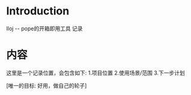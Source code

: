 # Introduction #
Iloj -- pope的开箱即用工具 记录

# 内容 #
这里是一个记录位置，会包含如下:
1.项目位置
2.使用场景/范围
3.下一步计划

[唯一的目标: 好用，做自己的轮子]
